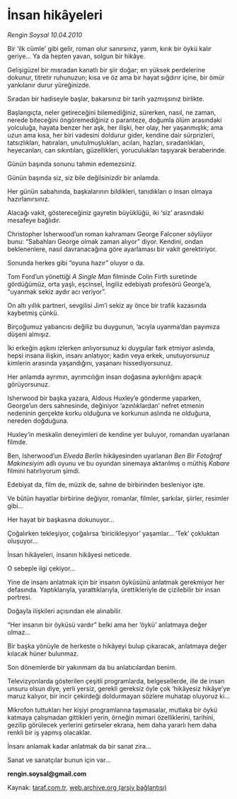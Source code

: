 # İnsan hikâyeleri

*Rengin Soysal 10.04.2010*

<div class="yazi"><p>Bir ‘ilk cümle’ gibi gelir, roman olur sanırsınız, yarım, kırık bir öykü kalır geriye... Ya da hepten yavan, solgun bir hikâye.</p>
<p>Gelişigüzel bir mısradan kanatlı bir şiir doğar; en yüksek perdelerine dokunur, titretir ruhunuzun; kısa ve öz ama bir hayat sığdırır içine, bir ömür yankılanır durur yüreğinizde.</p>
<p>Sıradan bir hadiseyle başlar, bakarsınız bir tarih yazmışsınız birlikte. </p>
<p>Başlangıçta, neler getireceğini bilemediğiniz, sürerken, nasıl, ne zaman, nerede biteceğini öngöremediğiniz o paranteze, doğumla ölüm arasındaki yolculuğa, hayata benzer her aşk, her ilişki, her olay, her yaşanmışlık; ama uzun ama kısa, her biri vadesini doldurur gider, kendine dair sürprizleri, tatsızlıkları, hatıraları, unutulmuşlukları, acıları, hazları, sıradanlıkları, heyecanları, can sıkıntıları, güzellikleri, yoruculukları taşıyarak beraberinde.</p>
<p>Günün başında sonunu tahmin edemezsiniz.</p>
<p>Günün başında siz, siz bile değilsinizdir bir anlamda.</p>
<p>Her günün sabahında, başkalarının bildikleri, tanıdıkları o insan olmaya hazırlanırsınız.</p>
<p>Alacağı vakit, göstereceğiniz gayretin büyüklüğü, iki ‘siz’ arasındaki mesafeye bağlıdır.</p>
<p>Christopher Isherwood’un roman kahramanı George Falconer söylüyor bunu: “Sabahları George olmak zaman alıyor” diyor. Kendini, ondan beklenenlere, nasıl davranacağına göre ayarlaması bir vakit gerektiriyor.</p>
<p>Sonunda herkes gibi “oyuna hazır” oluyor o da.</p>
<p>Tom Ford’un yönettiği <i>A Single Man</i> filminde Colin Firth suretinde gördüğümüz, orta yaşlı, eşcinsel, İngiliz edebiyatı profesörü George’a, “uyanmak sekiz aydır acı veriyor”.</p>
<p>On altı yıllık partneri, sevgilisi Jim’i sekiz ay önce bir trafik kazasında kaybetmiş çünkü.</p>
<p>Birçoğumuz yabancısı değiliz bu duygunun, ‘acıyla uyanma’dan payımıza düşeni almışız.</p>
<p>İki erkeğin aşkını izlerken anlıyorsunuz ki duygular fark etmiyor aslında, hepsi insana ilişkin, insanı anlatıyor; kadın veya erkek, unutuyorsunuz kimlerin arasında yaşandığını, yaşananı hissediyorsunuz.</p>
<p>Her anlamda ayrımın, ayrımcılığın insan doğasına aykırılığını apaçık görüyorsunuz.</p>
<p>Isherwood bir başka yazara, Aldous Huxley’e gönderme yaparken, George’un ders sahnesinde, değiniyor ‘azınlıklardan’ nefret etmenin nedeninin gerçekte korku olduğuna ve korkunun aslında ne olduğuna, nereden doğduğuna.</p>
<p>Huxley’in meskalin deneyimleri de kendine yer buluyor, romandan uyarlanan filmde.</p>
<p>Ben, Isherwood’un <i>Elveda Berlin</i> hikâyesinden uyarlanan <i>Ben Bir Fotoğraf Makinesiyim</i> adlı oyunu ve bu oyundan sinemaya aktarılmış o müthiş <i>Kabare</i> filmini hatırlıyorum şimdi.</p>
<p>Edebiyat da, film de, müzik de, sahne de birbirinden besleniyor işte.</p>
<p>Ve bütün hayatlar birbirine değiyor, romanlar, filmler, şarkılar, şiirler, resimler gibi...</p>
<p>Her hayat bir başkasına dokunuyor...</p>
<p>Çoğalırken tekleşiyor, çoğalırsa ‘biricikleşiyor’ yaşamlar... ‘Tek’ çokluktan oluşuyor... </p>
<p>İnsan hikâyeleri, insanın hikâyesi neticede.</p>
<p>O sebeple ilgi çekiyor...</p>
<p>Yine de insanı anlatmak için bir insanın öyküsünü anlatmak gerekmiyor her defasında. Yaptıklarıyla, yarattıklarıyla, ürettikleriyle de çizilebilir bir insan portresi.</p>
<p>Doğayla ilişkileri açısından ele alınabilir.</p>
<p>“Her insanın bir öyküsü vardır” belki ama her ‘öykü’ anlatmaya değer olmaz...</p>
<p>Bir başka yönüyle de herkeste o hikâyeyi bulup çıkaracak, anlatmaya değer kılacak hüner bulunmaz.</p>
<p>Son dönemlerde bir yakınmam da bu anlatıcılardan benim.</p>
<p>Televizyonlarda gösterilen çeşitli programlarda, belgesellerde, ille de insan unsuru olsun diye, yerli yersiz, gerekli gereksiz öyle çok ‘hikâyesiz hikâye’ye maruz kalıyor, bir incir çekirdeği doldurmayan sözlere muhatap oluyoruz ki...</p>
<p>Mikrofon tuttukları her kişiyi programlarına taşımasalar, mutlaka bir öykü katmaya çalışmadan gittikleri yerin, örneğin mimari özelliklerini, tarihini, gezilip görülecek yerlerini getirseler ekrana, hem daha yararlı hem daha renkli bir iş yapmış olacaklar.</p>
<p>İnsanı anlamak kadar anlatmak da bir sanat zira...</p>
<p>Sanat ve sanatçılar bunun için var...</p>
<p><b>rengin.soysal@gmail.com</b></p></div>

Kaynak: [taraf.com.tr](http://www.taraf.com.tr:80/makale/10835.htm), [web.archive.org (arşiv bağlantısı)](http://web.archive.org/web/20100412015935/http://www.taraf.com.tr:80/makale/10835.htm)
